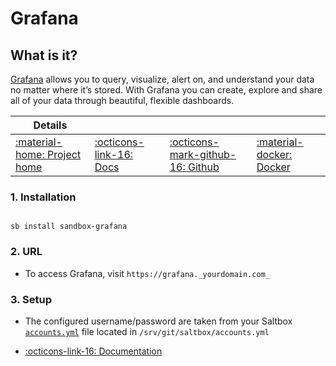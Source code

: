 # Grafana

## What is it?

[Grafana](https://grafana.com/grafana/) allows you to query, visualize, alert on, and understand your data no matter where it’s stored. With Grafana you can create, explore and share all of your data through beautiful, flexible dashboards.

| Details     |             |             |             |
|-------------|-------------|-------------|-------------|
| [:material-home: Project home ](https://grafana.com/grafana/) | [:octicons-link-16: Docs](https://grafana.com/docs/grafana/) | [:octicons-mark-github-16: Github](https://github.com/grafana/grafana) | [:material-docker: Docker ](https://hub.docker.com/r/grafana/grafana)|

### 1. Installation

``` shell

sb install sandbox-grafana

```

### 2. URL

- To access Grafana, visit `https://grafana._yourdomain.com_`

### 3. Setup

- The configured username/password are taken from your Saltbox [`accounts.yml`](/saltbox/install#configuration) file located in `/srv/git/saltbox/accounts.yml`

- [:octicons-link-16: Documentation](https://grafana.com/docs/grafana/)
